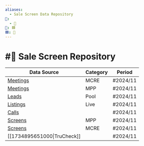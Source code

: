 ```yaml
---
aliases:
  - Sale Screen Data Repository
📁:
  - 💼
💼: 🟦
🟦: 👤
---
```

# #📁 Sale Screen Repository

| Data Source                                                                                                                        | Category | Period   |
| ---------------------------------------------------------------------------------------------------------------------------------- | -------- | -------- |
| [Meetings](https://docs.google.com/spreadsheets/d/1N_mzEZXiUkNd6PY_seYCRiiDK-U9Ib-Ocoxq5VKxKMg/edit?gid=1369807260#gid=1369807260) | MCRE     | #2024/11 |
| [Meetings](https://docs.google.com/spreadsheets/d/1-VIwmwGrO0Z2m2cMrUuW9UiUrLyF5c_n/edit?gid=1572395819#gid=1572395819)            | MPP      | #2024/11 |
| [Leads](https://prop.mpd.ae/opportunities/reports/from_pool/)                                                                      | Pool     | #2024/11 |
| [Listings](https://prop.mpd.ae/sales/)                                                                                             | Live     | #2024/11 |
| [Calls](https://crm.mpd.ae/report/mpd/group_activity_new/)                                                                         |          | #2024/11 |
| [Screens](https://docs.google.com/spreadsheets/d/1swFCqMdiwOUuwBvL11YPOM42jHOP6VO64LiL7jV5Ybs/edit?gid=81540269#gid=81540269)      | MPP      | #2024/11 |
| [Screens](https://docs.google.com/spreadsheets/d/19X8ng3PRqnCK80oANZ8PQmZFzfl913ZiFYKSjtoLri4/edit?gid=1920943331#gid=1920943331)  | MCRE     | #2024/11 |
| [[1734895651000\|TruCheck]]                                                                                                        |          | #2024/11 |
